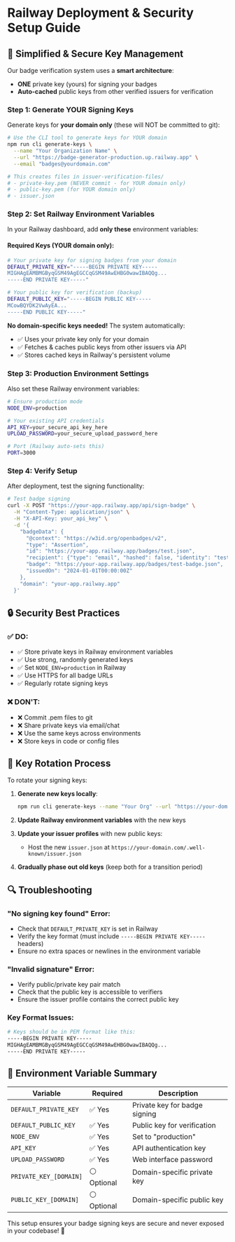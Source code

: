# Railway Deployment & Security Setup Guide

## 🔐 Simplified & Secure Key Management

Our badge verification system uses a **smart architecture**:
- **ONE** private key (yours) for signing your badges
- **Auto-cached** public keys from other verified issuers for verification

### Step 1: Generate YOUR Signing Keys

Generate keys for **your domain only** (these will NOT be committed to git):

```bash
# Use the CLI tool to generate keys for YOUR domain
npm run cli generate-keys \
  --name "Your Organization Name" \
  --url "https://badge-generator-production.up.railway.app" \
  --email "badges@yourdomain.com"

# This creates files in issuer-verification-files/
# - private-key.pem (NEVER commit - for YOUR domain only)
# - public-key.pem (for YOUR domain only)
# - issuer.json
```

### Step 2: Set Railway Environment Variables

In your Railway dashboard, add **only these** environment variables:

#### Required Keys (YOUR domain only):
```bash
# Your private key for signing badges from your domain
DEFAULT_PRIVATE_KEY="-----BEGIN PRIVATE KEY-----
MIGHAgEAMBMGByqGSM49AgEGCCqGSM49AwEHBG0wawIBAQQg...
-----END PRIVATE KEY-----"

# Your public key for verification (backup)
DEFAULT_PUBLIC_KEY="-----BEGIN PUBLIC KEY-----
MCowBQYDK2VwAyEA...
-----END PUBLIC KEY-----"
```

**No domain-specific keys needed!** The system automatically:
- ✅ Uses your private key only for your domain
- ✅ Fetches & caches public keys from other issuers via API
- ✅ Stores cached keys in Railway's persistent volume

### Step 3: Production Environment Settings

Also set these Railway environment variables:

```bash
# Ensure production mode
NODE_ENV=production

# Your existing API credentials
API_KEY=your_secure_api_key_here
UPLOAD_PASSWORD=your_secure_upload_password_here

# Port (Railway auto-sets this)
PORT=3000
```

### Step 4: Verify Setup

After deployment, test the signing functionality:

```bash
# Test badge signing
curl -X POST "https://your-app.railway.app/api/sign-badge" \
  -H "Content-Type: application/json" \
  -H "X-API-Key: your_api_key" \
  -d '{
    "badgeData": {
      "@context": "https://w3id.org/openbadges/v2",
      "type": "Assertion",
      "id": "https://your-app.railway.app/badges/test.json",
      "recipient": {"type": "email", "hashed": false, "identity": "test@example.com"},
      "badge": "https://your-app.railway.app/badges/test-badge.json",
      "issuedOn": "2024-01-01T00:00:00Z"
    },
    "domain": "your-app.railway.app"
  }'
```

## 🔒 Security Best Practices

### ✅ DO:
- ✅ Store private keys in Railway environment variables
- ✅ Use strong, randomly generated keys
- ✅ Set `NODE_ENV=production` in Railway
- ✅ Use HTTPS for all badge URLs
- ✅ Regularly rotate signing keys

### ❌ DON'T:
- ❌ Commit .pem files to git
- ❌ Share private keys via email/chat
- ❌ Use the same keys across environments
- ❌ Store keys in code or config files

## 🚀 Key Rotation Process

To rotate your signing keys:

1. **Generate new keys locally**:
   ```bash
   npm run cli generate-keys --name "Your Org" --url "https://your-domain.com" --email "badges@your-domain.com"
   ```

2. **Update Railway environment variables** with the new keys

3. **Update your issuer profiles** with new public keys:
   - Host the new `issuer.json` at `https://your-domain.com/.well-known/issuer.json`

4. **Gradually phase out old keys** (keep both for a transition period)

## 🔍 Troubleshooting

### "No signing key found" Error:
- Check that `DEFAULT_PRIVATE_KEY` is set in Railway
- Verify the key format (must include `-----BEGIN PRIVATE KEY-----` headers)
- Ensure no extra spaces or newlines in the environment variable

### "Invalid signature" Error:
- Verify public/private key pair match
- Check that the public key is accessible to verifiers
- Ensure the issuer profile contains the correct public key

### Key Format Issues:
```bash
# Keys should be in PEM format like this:
-----BEGIN PRIVATE KEY-----
MIGHAgEAMBMGByqGSM49AgEGCCqGSM49AwEHBG0wawIBAQQg...
-----END PRIVATE KEY-----
```

## 📝 Environment Variable Summary

| Variable | Required | Description |
|----------|----------|-------------|
| `DEFAULT_PRIVATE_KEY` | ✅ Yes | Private key for badge signing |
| `DEFAULT_PUBLIC_KEY` | ✅ Yes | Public key for verification |
| `NODE_ENV` | ✅ Yes | Set to "production" |
| `API_KEY` | ✅ Yes | API authentication key |
| `UPLOAD_PASSWORD` | ✅ Yes | Web interface password |
| `PRIVATE_KEY_[DOMAIN]` | ⚪ Optional | Domain-specific private key |
| `PUBLIC_KEY_[DOMAIN]` | ⚪ Optional | Domain-specific public key |

This setup ensures your badge signing keys are secure and never exposed in your codebase! 🔐